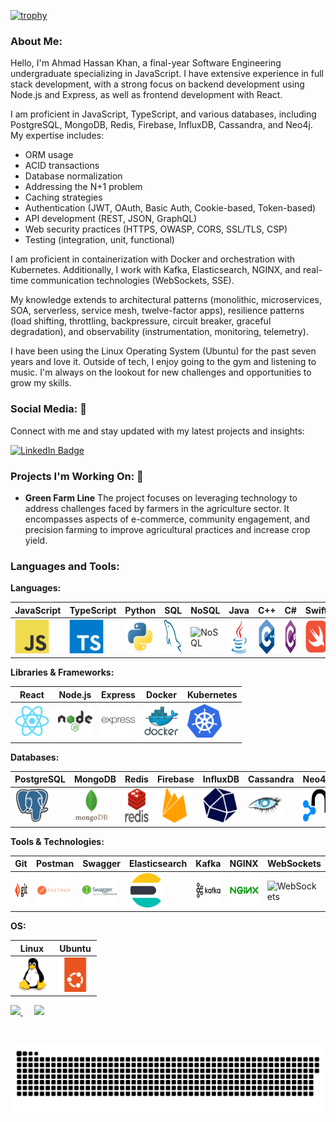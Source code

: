 [![trophy](https://github-profile-trophy.vercel.app/?username=mrahmadhassankhan&title=Stars,Followers,Commits,Repositories,MultipleLang,PullRequest&theme=onedark)](https://github.com/ryo-ma/github-profile-trophy)

### About Me:
Hello, I'm Ahmad Hassan Khan, a final-year Software Engineering undergraduate specializing in JavaScript. I have extensive experience in full stack development, with a strong focus on backend development using Node.js and Express, as well as frontend development with React.

I am proficient in JavaScript, TypeScript, and various databases, including PostgreSQL, MongoDB, Redis, Firebase, InfluxDB, Cassandra, and Neo4j. My expertise includes:

- ORM usage
- ACID transactions
- Database normalization
- Addressing the N+1 problem
- Caching strategies
- Authentication (JWT, OAuth, Basic Auth, Cookie-based, Token-based)
- API development (REST, JSON, GraphQL)
- Web security practices (HTTPS, OWASP, CORS, SSL/TLS, CSP)
- Testing (integration, unit, functional)

I am proficient in containerization with Docker and orchestration with Kubernetes. Additionally, I work with Kafka, Elasticsearch, NGINX, and real-time communication technologies (WebSockets, SSE). 

My knowledge extends to architectural patterns (monolithic, microservices, SOA, serverless, service mesh, twelve-factor apps), resilience patterns (load shifting, throttling, backpressure, circuit breaker, graceful degradation), and observability (instrumentation, monitoring, telemetry).

I have been using the Linux Operating System (Ubuntu) for the past seven years and love it. Outside of tech, I enjoy going to the gym and listening to music. I'm always on the lookout for new challenges and opportunities to grow my skills.

### Social Media: 📡
Connect with me and stay updated with my latest projects and insights:

[![LinkedIn Badge](https://img.shields.io/badge/LinkedIn-blue?style=for-the-badge&logo=linkedin&logoColor=white)](https://www.linkedin.com/in/mrahmadhassankhan)

### Projects I'm Working On: 🚀

- **Green Farm Line** The project focuses on leveraging technology to address challenges faced by farmers in the agriculture sector. It encompasses aspects of e-commerce, community engagement, and precision farming to improve agricultural practices and increase crop yield.

### Languages and Tools:

<div>

**Languages:**

| JavaScript | TypeScript | Python | SQL | NoSQL | Java | C++ | C# | Swift |
|------------|------------|--------|-----|-------|------|-----|----|-------|
| <img src="https://github.com/devicons/devicon/blob/master/icons/javascript/javascript-original.svg" title="JavaScript" alt="JavaScript" width="55" height="55"/> | <img src="https://github.com/devicons/devicon/blob/master/icons/typescript/typescript-original.svg" title="TypeScript" alt="TypeScript" width="55" height="55"/> | <img src="https://github.com/devicons/devicon/blob/master/icons/python/python-original.svg" title="Python" alt="Python" width="55" height="55"/> | <img src="https://github.com/devicons/devicon/blob/master/icons/mysql/mysql-original.svg" title="SQL" alt="SQL" width="55" height="55"/> | <img src="https://github.com/devicons/devicon/blob/master/icons/nosql/nosql-original.svg" title="NoSQL" alt="NoSQL" width="55" height="55"/> | <img src="https://github.com/devicons/devicon/blob/master/icons/java/java-original.svg" title="Java" alt="Java" width="55" height="55"/> | <img src="https://github.com/devicons/devicon/blob/master/icons/cplusplus/cplusplus-original.svg" title="C++" alt="C++" width="55" height="55"/> | <img src="https://github.com/devicons/devicon/blob/master/icons/csharp/csharp-original.svg" title="C#" alt="C#" width="55" height="55"/> | <img src="https://github.com/devicons/devicon/blob/master/icons/swift/swift-original.svg" title="Swift" alt="Swift" width="55" height="55"/> |

**Libraries & Frameworks:**

| React | Node.js | Express | Docker | Kubernetes |
|-------|---------|---------|--------|------------|
| <img src="https://github.com/devicons/devicon/blob/master/icons/react/react-original.svg" title="React" alt="React" width="55" height="55"/> | <img src="https://github.com/devicons/devicon/blob/master/icons/nodejs/nodejs-original-wordmark.svg" title="Node.js" alt="Node.js" width="55" height="55"/> | <img src="https://github.com/devicons/devicon/blob/master/icons/express/express-original-wordmark.svg" title="Express" alt="Express" width="55" height="55"/> | <img src="https://github.com/devicons/devicon/blob/master/icons/docker/docker-original-wordmark.svg" title="Docker" alt="Docker" width="55" height="55"/> | <img src="https://github.com/devicons/devicon/blob/master/icons/kubernetes/kubernetes-original.svg" title="Kubernetes" alt="Kubernetes" width="55" height="55"/> |

**Databases:**

| PostgreSQL | MongoDB | Redis | Firebase | InfluxDB | Cassandra | Neo4j |
|------------|---------|-------|----------|----------|-----------|-------|
| <img src="https://github.com/devicons/devicon/blob/master/icons/postgresql/postgresql-original.svg" title="PostgreSQL" alt="PostgreSQL" width="55" height="55"/> | <img src="https://github.com/devicons/devicon/blob/master/icons/mongodb/mongodb-original-wordmark.svg" title="MongoDB" alt="MongoDB" width="55" height="55"/> | <img src="https://github.com/devicons/devicon/blob/master/icons/redis/redis-original-wordmark.svg" title="Redis" alt="Redis" width="55" height="55"/> | <img src="https://github.com/devicons/devicon/blob/master/icons/firebase/firebase-plain.svg" title="Firebase" alt="Firebase" width="55" height="55"/> | <img src="https://github.com/devicons/devicon/blob/master/icons/influxdb/influxdb-original.svg" title="InfluxDB" alt="InfluxDB" width="55" height="55"/> | <img src="https://github.com/devicons/devicon/blob/master/icons/cassandra/cassandra-original.svg" title="Cassandra" alt="Cassandra" width="55" height="55"/> | <img src="https://github.com/devicons/devicon/blob/master/icons/neo4j/neo4j-original.svg" title="Neo4j" alt="Neo4j" width="55" height="55"/> |

**Tools & Technologies:**

| Git | Postman | Swagger | Elasticsearch | Kafka | NGINX | WebSockets |
|-----|---------|---------|----------------|-------|-------|------------|
| <img src="https://github.com/devicons/devicon/blob/master/icons/git/git-original-wordmark.svg" title="Git" alt="Git" width="55" height="55"/> | <img src="https://github.com/devicons/devicon/blob/master/icons/postman/postman-original-wordmark.svg" title="Postman" alt="Postman" width="55" height="55"/> | <img src="https://github.com/devicons/devicon/blob/master/icons/swagger/swagger-original-wordmark.svg" title="Swagger" alt="Swagger" width="55" height="55"/> | <img src="https://github.com/devicons/devicon/blob/master/icons/elasticsearch/elasticsearch-original.svg" title="Elasticsearch" alt="Elasticsearch" width="55" height="55"/> | <img src="https://github.com/devicons/devicon/blob/master/icons/apachekafka/apachekafka-original-wordmark.svg" title="Kafka" alt="Kafka" width="55" height="55"/> | <img src="https://github.com/devicons/devicon/blob/master/icons/nginx/nginx-original.svg" title="NGINX" alt="NGINX" width="55" height="55"/> | <img src="https://github.com/devicons/devicon/blob/master/icons/websocket/websocket-original.svg" title="WebSockets" alt="WebSockets" width="55" height="55"/> |

**OS:**

| Linux | Ubuntu |
|-------|--------|
| <img src="https://github.com/devicons/devicon/blob/master/icons/linux/linux-original.svg" title="Linux" alt="Linux" width="55" height="55"/> | <img src="https://github.com/devicons/devicon/blob/master/icons/ubuntu/ubuntu-original.svg" title="Ubuntu" alt="Ubuntu" width="55" height="55"/> |

</div>

<p align="left">
  <a href="https://github.com/mrahmadhassankhan">
    <img height="180em" src="https://github-readme-stats.vercel.app/api?username=mrahmadhassankhan&show_icons=true&hide_border=true&count_private=true&include_all_commits=true&theme=radical"/>
  </a>
 &emsp;
  <a href="https://github.com/mrahmadhassankhan">
    <img height="180em" src="https://github-readme-stats.vercel.app/api/top-langs/?username=mrahmadhassankhan&layout=compact&hide_border=true&theme=radical"/>
  </a>
</p>

<div id="header" align="center">
  <img src="https://komarev.com/ghpvc/?username=mrahmadhassankhan&style=for-the-badge&color=orange" alt=""/>
</div>
<p align="center">
 <img width="1000" src="github-snake.svg" alt="snake"/>
</p>
